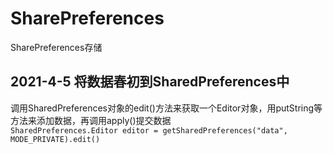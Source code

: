 # SharePreferences
SharePreferences存储
## 2021-4-5 将数据春初到SharedPreferences中  
调用SharedPreferences对象的edit()方法来获取一个Editor对象，用putString等方法来添加数据，再调用apply()提交数据  
`SharedPreferences.Editor editor = getSharedPreferences("data", MODE_PRIVATE).edit()`  


